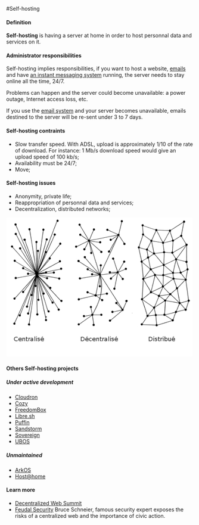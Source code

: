 #Self-hosting

#### Definition
**Self-hosting** is having a server at home in order to host personnal data and services on it.

#### Administrator responsibilities
Self-hosting implies responsibilities, if you want to host a website, [emails](email) and have [an instant messaging system](XMPP) running, the server needs to stay online all the time, 24/7.

Problems can happen and the server could become unavailable: a power outage, Internet access loss, etc.

If you use the [email system](email_en) and your server becomes unavailable, emails destined to the server will be re-sent under 3 to 7 days.

#### Self-hosting contraints
* Slow transfer speed. With ADSL, upload is approximately 1/10 of the rate of download. For instance: 1 Mb/s download speed would give an upload speed of 100 kb/s;
* Availability must be 24/7;
* Move;

#### Self-hosting issues
* Anonymity, private life;
* Reappropriation of personnal data and services;
* Decentralization, distributed networks;

<img src="/images/networks.png" width=500>

#### Others Self-hosting projects
##### Under active development
- [Cloudron](https://cloudron.io)
- [Cozy](https://cozy.io)
- [FreedomBox](https://wiki.debian.org/FreedomBox)
- [Libre.sh](https://github.com/indiehosters/libre.sh)
- [Puffin](http://puffin.rocks)
- [Sandstorm](https://sandstorm.io/)
- [Sovereign](https://github.com/al3x/sovereign)
- [UBOS](http://ubos.net)

##### Unmaintained
- [ArkOS](http://web.archive.org/web/20170603213149/https://arkos.io/)
- [Host@home](http://web.archive.org/web/20160206150730/http://yeuxdelibad.net/Programmation/Hostathome.html)


#### Learn more
* [Decentralized Web Summit](http://www.decentralizedweb.net/)
* [Feudal Security](https://www.schneier.com/blog/archives/2012/12/feudal_sec.html) Bruce Schneier, famous security expert exposes the risks of a centralized web and the importance of civic action.
